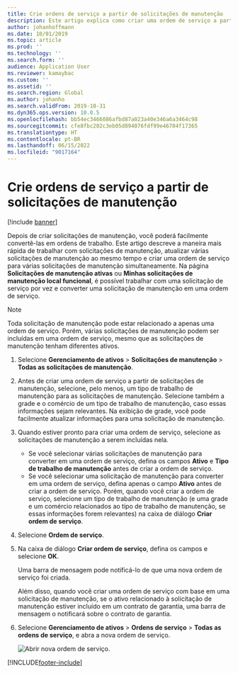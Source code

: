 ```yaml
---
title: Crie ordens de serviço a partir de solicitações de manutenção
description: Este artigo explica como criar uma ordem de serviço a partir de uma solicitação de manutenção em Gerenciamento de Ativos.
author: johanhoffmann
ms.date: 10/01/2019
ms.topic: article
ms.prod: ''
ms.technology: ''
ms.search.form: ''
audience: Application User
ms.reviewer: kamaybac
ms.custom: ''
ms.assetid: ''
ms.search.region: Global
ms.author: johanho
ms.search.validFrom: 2019-10-31
ms.dyn365.ops.version: 10.0.5
ms.openlocfilehash: bb54ec3466086afbd87a023a40e346a6a3464c98
ms.sourcegitcommit: cfe8fbc202c3eb05d894076fdf99e46704f17365
ms.translationtype: HT
ms.contentlocale: pt-BR
ms.lasthandoff: 06/15/2022
ms.locfileid: "9017164"
---
```

# <a name="create-work-orders-from-maintenance-requests"></a>Crie ordens de serviço a partir de solicitações de manutenção

[!include [banner](../../includes/banner.md)]

 


Depois de criar solicitações de manutenção, você poderá facilmente convertê-las em ordens de trabalho. Este artigo descreve a maneira mais rápida de trabalhar com solicitações de manutenção, atualizar várias solicitações de manutenção ao mesmo tempo e criar uma ordem de serviço para várias solicitações de manutenção simultaneamente. Na página **Solicitações de manutenção ativas** ou **Minhas solicitações de manutenção local funcional**, é possível trabalhar com uma solicitação de serviço por vez e converter uma solicitação de manutenção em uma ordem de serviço.

> [!NOTE]
> Toda solicitação de manutenção pode estar relacionado a apenas uma ordem de serviço. Porém, várias solicitações de manutenção podem ser incluídas em uma ordem de serviço, mesmo que as solicitações de manutenção tenham diferentes ativos.

1. Selecione **Gerenciamento de ativos** \> **Solicitações de manutenção** \> **Todas as solicitações de manutenção**.
2. Antes de criar uma ordem de serviço a partir de solicitações de manutenção, selecione, pelo menos, um tipo de trabalho de manutenção para as solicitações de manutenção. Selecione também a grade e o comércio de um tipo de trabalho de manutenção, caso essas informações sejam relevantes. Na exibição de grade, você pode facilmente atualizar informações para uma solicitação de manutenção.
3. Quando estiver pronto para criar uma ordem de serviço, selecione as solicitações de manutenção a serem incluídas nela.

    - Se você selecionar várias solicitações de manutenção para converter em uma ordem de serviço, defina os campos **Ativo** e **Tipo de trabalho de manutenção** antes de criar a ordem de serviço.
    - Se você selecionar uma solicitação de manutenção para converter em uma ordem de serviço, defina apenas o campo **Ativo** antes de criar a ordem de serviço. Porém, quando você criar a ordem de serviço, selecione um tipo de trabalho de manutenção (e uma grade e um comércio relacionados ao tipo de trabalho de manutenção, se essas informações forem relevantes) na caixa de diálogo **Criar ordem de serviço**.

4. Selecione **Ordem de serviço**.
5. Na caixa de diálogo **Criar ordem de serviço**, defina os campos e selecione **OK**.

    Uma barra de mensagem pode notificá-lo de que uma nova ordem de serviço foi criada.

    Além disso, quando você criar uma ordem de serviço com base em uma solicitação de manutenção, se o ativo relacionado à solicitação de manutenção estiver incluído em um contrato de garantia, uma barra de mensagem o notificará sobre o contrato de garantia.

6. Selecione **Gerenciamento de ativos** \> **Ordens de serviço** \> **Todas as ordens de serviço**, e abra a nova ordem de serviço.

    ![Abrir nova ordem de serviço.](media/05-manage-maintenance-requests.png)



[!INCLUDE[footer-include](../../../includes/footer-banner.md)]